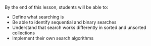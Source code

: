 By the end of this lesson, students will be able to:
- Define what searching is
- Be able to identify sequential and binary searches
- Understand that search works differently in sorted and unsorted collections
- Implement their own search algorithms
